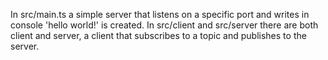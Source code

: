 In src/main.ts a simple server that listens on a specific port and writes in console 'hello world!' is created. 
In src/client and src/server there are both client and server, a client that subscribes to a topic and publishes to the server.